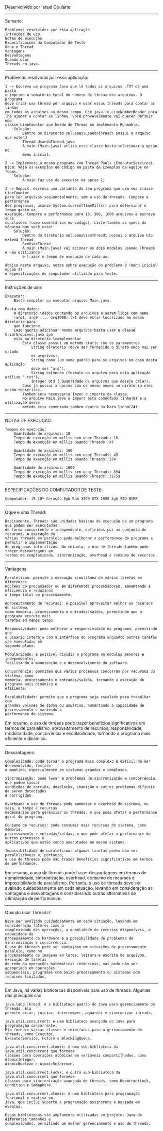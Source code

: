 Desenvolvido por Israel Goularte

---

Sumario:

    Problemas resolvidos por essa aplicação
    Intruções de uso
    Notas de execução
    Expecificações do Computador de Teste
    Oque e Thread
    Vantagens
    Desvantagens
    Quando usar
    Threads em java.


---

Problemas resolvidos por essa aplicação: 

    1 -> Escreva um programa Java que lê todos os arquivos .TXT de uma pasta
    e imprime o somatório total do número de linhas dos arquivos. O programa
    deve criar uma thread por arquivo e usar essas threads para contar as linhas
    em todos os arquivos ao mesmo tempo. Use java.io.LineNumberReader para 
    lhe ajudar a contar as linhas. Você provavelmente vai querer definir uma 
    classe LineCounter que herda de Thread ou implementa Runnable.
        Solução:
            Dentro do diretorio solucoes\usandoThread\ possui o arquivo que extend
            Thread UsandoThread.java
            A main (Main.java) utliza esta classe basta selecionar a opção no
            menu inicial.

    2 -> Implemente o mesmo programa com Thread Pools (ExecutorServices). 
    Dica: Veja os exemplos de código na pasta de Exemplos da equipe no Teams.
        Solução:
            A main faz uso do executor na opcao 2;

    3 -> Depois, escreva uma variante do seu programa que usa sua classe LineCounter
    para ler arquivos sequencialmente, sem o uso de threads. Compare a performance
    dos programas, usando System.currentTimeMills() para determinar o tempo gasto na
    execução. Compare a performance para 10, 100, 1000 arquivos e escreva suas
    conclusões (como comentários no código). Liste também as specs da máquina que você usou!
        Solução:
            Dentro do diretorio solucoes\semThread\ possui o arquivo não extend Thread
            SemUsarThread
            A main (Main.java) vai acionar os dois modelos usando Threads e não utilizando
            e trazer o tempo de execução de cada um.

    Abaixo neste arquivo, notas sobre execução do problema 3 (menu inicial opção 3)
    e especificações do computador utilizado para teste.

---

Instruções de uso:

    Executar: 
        Basta compilar ou executar arquivo Main.java.

    Pasta com dados:
        O diretorio \dados contendo os arquivos a serem lidos com nome 
        (arq1, arq2 .... arq1000).txt deve estar localizado no mesmo diretorio para
        que funcione.
        Caso queria adicionar novos arquivos basta usar a classe CriarArquivos.java que
        esta no diretorio \complementar
            Esta classe possui um metodo static com os paramentros 
                String diretorio (deve ser fornecido o direto onde vai ser criado 
                os arquivos),
                String nome (um nome padrão para os arquivos no caso desta aplicação 
                deve ser "arq"),
                String extencao (formato do arquivo para esta aplicação utilize ".txt"),
                Integer Qtd ( Quantidade de arquivos que deseja criar);
            Caso ja possui arquivos com os mesmo nomes no diretorio eles serão reescritos.
            Tambem sera necessario fazer o importe da classe.
            No arquivo Main.java o import esta comentado linha(8) e a utilização desse 
            metodo esta comentado tambem dentro da Main linha(24)

---

NOTAS DE EXECUÇÃO:

    Tempos de execução:
        Quantidade de arquivos: 10
        Tempo de execução em millis sem usar Threads: 16
        Tempo de execução em millis usando Threads: 47

        Quantidade de arquivos: 100
        Tempo de execução em millis sem usar Threads: 48
        Tempo de execução em millis usando Threads: 374

        Quantidade de arquivos: 1000
        Tempo de execução em millis sem usar Threads: 384
        Tempo de execução em millis usando Threads: 31759

---

ESPECIFICAÇÕES DO COMPUTADOR DE TESTE:

    Computador: i5 10º Geração 8gb Ram 3200 GTX 1650 4gb SSD NVME

---

Oque e uma Thread:

    Basicamente, Threads são unidades básicas de execução de um programa que podem ser executadas 
    de forma concorrente e independente, definidas por um conjunto de recursos. A execução de 
    várias threads em paralelo pode melhorar a performance do programa e permitir a implementação 
    de programas interativos. No entanto, o uso de threads também pode trazer desvantagens em 
    termos de complexidade, sincronização, overhead e consumo de recursos.

---

Vantagens:

    Paralelismo: permite a execução simultânea de várias tarefas em diferentes
    núcleos do processador ou em diferentes processadores, aumentando a eficiência e reduzindo
    o tempo total de processamento.

    Aproveitamento de recursos: é possível aproveitar melhor os recursos do sistema,
    como memória, processamento e entradas/saídas, permitindo que o programa execute mais
    tarefas em menos tempo.

    Responsividade: pode melhorar a responsividade do programa, permitindo que
    o usuário interaja com a interface do programa enquanto outras tarefas são executadas em 
    segundo plano.

    Modularidade: é possível dividir o programa em módulos menores e independentes, 
    facilitando a manutenção e o desenvolvimento do software.

    Concorrência: permitem que vários processos concorram por recursos do sistema, como 
    memória, processamento e entradas/saídas, tornando a execução do programa mais dinâmica e 
    eficiente.

    Escalabilidade: permite que o programa seja escalado para trabalhar com 
    grandes volumes de dados ou usuários, aumentando a capacidade de processamento e mantendo a 
    performance do sistema.

Em resumo, o uso de threads pode trazer benefícios significativos em termos de paralelismo, 
aproveitamento de recursos, responsividade, modularidade, concorrência e escalabilidade, 
tornando o programa mais eficiente e dinâmico.

---

Desvantagens:

    Complexidade: pode tornar o programa mais complexo e difícil de ser desenvolvido, testado 
    e mantido, especialmente em sistemas grandes e complexos.

    Sincronização: pode levar a problemas de sincronização e concorrência, que podem causar 
    condições de corrida, deadlocks, inanição e outros problemas difíceis de serem detectados 
    e corrigidos.

    Overhead: o uso de threads pode aumentar o overhead do sistema, ou seja, o tempo e recursos 
    necessários para gerenciar as threads, o que pode afetar a performance geral do programa.

    Consumo de recursos: pode consumir mais recursos do sistema, como memória, 
    processamento e entradas/saídas, o que pode afetar a performance de outros processos e 
    aplicativos que estão sendo executados no mesmo sistema.

    Impossibilidade de paralelismo: algumas tarefas podem não ser paralelizáveis e, portanto, 
    o uso de threads pode não trazer benefícios significativos em termos de performance.

Em resumo, o uso de threads pode trazer desvantagens em termos de complexidade, sincronização, 
overhead, consumo de recursos e impossibilidade de paralelismo. Portanto, o uso de threads deve 
ser avaliado cuidadosamente em cada situação, levando em consideração as vantagens e desvantagens 
e considerando outras alternativas de otimização de performance.

---

Quando usar Threads?

    Deve ser avaliado cuidadosamente em cada situação, levando em consideração fatores como a 
    complexidade das operações, a quantidade de recursos disponíveis, a capacidade de 
    processamento do hardware e a possibilidade de problemas de sincronização e concorrência. 
    O uso de threads pode ser vantajoso em situações de processamento paralelo, como no 
    processamento de imagens em lotes, leitura e escrita de arquivos, execução de tarefas 
    de rede ou operações matemáticas intensivas, mas pode não ser apropriado em operações 
    sequenciais, programas com baixo processamento ou sistemas com recursos limitados.

---

Em Java, há várias bibliotecas disponíveis para uso de threads. Algumas das principais são:

    java.lang.Thread: é a biblioteca padrão do Java para gerenciamento de threads. Ela 
    permite criar, iniciar, interromper, aguardar e sincronizar threads.

    java.util.concurrent: é uma biblioteca avançada do Java para programação concorrente. 
    Ela fornece várias classes e interfaces para o gerenciamento de threads, como Executor, 
    ExecutorService, Future e BlockingQueue.

    java.util.concurrent.atomic: é uma sub-biblioteca da java.util.concurrent que fornece 
    classes para operações atômicas em variáveis compartilhadas, como AtomicInteger, 
    AtomicBoolean e AtomicReference.

    java.util.concurrent.locks: é outra sub-biblioteca da java.util.concurrent que fornece 
    classes para sincronização avançada de threads, como ReentrantLock, Condition e Semaphore.

    java.util.concurrent.atomic: é uma biblioteca para programação funcional e reativa em 
    Java, que inclui suporte a programação assíncrona e baseada em eventos.

    Essas bibliotecas são amplamente utilizadas em projetos Java de diferentes tamanhos e 
    complexidades, permitindo um melhor gerenciamento e uso de threads.